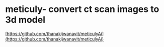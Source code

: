 # meticuly- convert ct scan images to 3d model

[https://github.com/thanakijwanavit/meticulyAi](https://github.com/thanakijwanavit/meticulyAi)